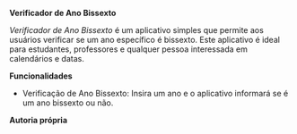 
**Verificador de Ano Bissexto**

*Verificador de Ano Bissexto* é um aplicativo simples que permite aos usuários verificar se um ano específico é bissexto. Este aplicativo é ideal para estudantes, professores e qualquer pessoa interessada em calendários e datas.

**Funcionalidades**

* Verificação de Ano Bissexto: Insira um ano e o aplicativo informará se é um ano bissexto ou não.

**Autoria própria**
